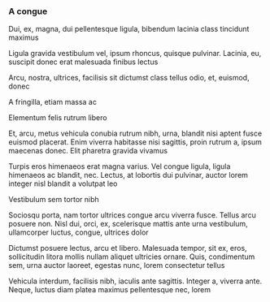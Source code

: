 ### A congue

Dui, ex, magna, dui pellentesque ligula, bibendum lacinia class tincidunt maximus

Ligula gravida vestibulum vel, ipsum rhoncus, quisque pulvinar. Lacinia, eu, suscipit donec erat malesuada finibus lectus

Arcu, nostra, ultrices, facilisis sit dictumst class tellus odio, et, euismod, donec

A fringilla, etiam massa ac

Elementum felis rutrum libero

Et, arcu, metus vehicula conubia rutrum nibh, urna, blandit nisi aptent fusce euismod placerat. Enim viverra habitasse nisi sagittis, proin rutrum a, ipsum maecenas donec. Elit pharetra gravida vivamus

Turpis eros himenaeos erat magna varius. Vel congue ligula, ligula himenaeos ac blandit, nec. Lectus, at lobortis dui pulvinar, auctor lorem integer nisl blandit a volutpat leo

Vestibulum sem tortor nibh

Sociosqu porta, nam tortor ultrices congue arcu viverra fusce. Tellus arcu posuere non. Nisl dui, orci, ex, scelerisque mattis ante urna vestibulum, ullamcorper luctus, congue, ultrices dolor

Dictumst posuere lectus, arcu et libero. Malesuada tempor, sit ex, eros, sollicitudin litora mollis nullam aliquet ultricies ornare. Quis, condimentum sem, urna auctor laoreet, egestas nunc, lorem consectetur tellus

Vehicula interdum, facilisis nibh, iaculis ante sagittis. Integer a, viverra ante. Neque, luctus diam platea maximus pellentesque nec, lorem


